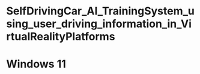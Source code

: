 # SelfDrivingCar_AI_TrainingSystem_using_user_driving_information_in_VirtualRealityPlatforms
# Windows 11
